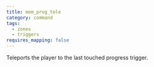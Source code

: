 ```yaml
---
title: mom_prog_tele
category: command
tags:
  - zones
  - triggers
requires_mapping: false
---
```


Teleports the player to the last touched progress trigger.
